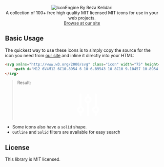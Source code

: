 <p align="center">
	<img src="https://user-images.githubusercontent.com/62962597/118317464-54fcfb80-b50d-11eb-8a20-b811532a3efa.png" alt="IconEngine By Reza Kelidari"/><br>
	A collection of 100+ free high quality MIT licensed MIT icons for use in your web projects.<br>
<a href="https://rezakelidari.github.io/IconEngine/" target="_blank">Browse at our site</a>
</p>

## Basic Usage
The quickest way to use these icons is to simply copy the source for the icon you need from [our site](https://rezakelidari.github.io/IconEngine/) and inline it directly into your HTML:
```html
<svg xmlns="http://www.w3.org/2000/svg" class="icon" width="75" height="75" viewBox="0 0 24 24" fill="none" stroke="#ffffff">
	<path d="M12 6V4M12 6C10.8954 6 10 6.89543 10 8C10 9.10457 10.8954 10 12 10M12 6C13.1046 6 14 6.89543 14 8C14 9.10457 13.1046 10 12 10M6 18C7.10457 18 8 17.1046 8 16C8 14.8954 7.10457 14 6 14M6 18C4.89543 18 4 17.1046 4 16C4 14.8954 4.89543 14 6 14M6 18V20M6 14V4M12 10V20M18 18C19.1046 18 20 17.1046 20 16C20 14.8954 19.1046 14 18 14M18 18C16.8954 18 16 17.1046 16 16C16 14.8954 16.8954 14 18 14M18 18V20M18 14V4" stroke-width="1.5" stroke-linecap="round" stroke-linejoin="round"/>
</svg>
```
>Result:
><p align="center">
>	<svg xmlns="http://www.w3.org/2000/svg" width="100" height="100" viewBox="0 0 24 24" fill="none" stroke="#ffffff">
>		<path d="M12 6V4M12 6C10.8954 6 10 6.89543 10 8C10 9.10457 10.8954 10 12 10M12 6C13.1046 6 14 6.89543 14 8C14 9.10457 13.1046 10 12 10M6 18C7.10457 18 8 17.1046 8 16C8 14.8954 7.10457 14 6 14M6 18C4.89543 18 4 17.1046 4 16C4 14.8954 4.89543 14 6 14M6 18V20M6 14V4M12 10V20M18 18C19.1046 18 20 17.1046 20 16C20 14.8954 19.1046 14 18 14M18 18C16.8954 18 16 17.1046 16 16C16 14.8954 16.8954 14 18 14M18 18V20M18 14V4" stroke-width="1.5" stroke-linecap="round" stroke-linejoin="round"/>
>	</svg>
></p>

- Some icons also have a `solid` shape.
- `Outline` and `Solid` filters are available for easy search

## License
This library is MIT licensed.
